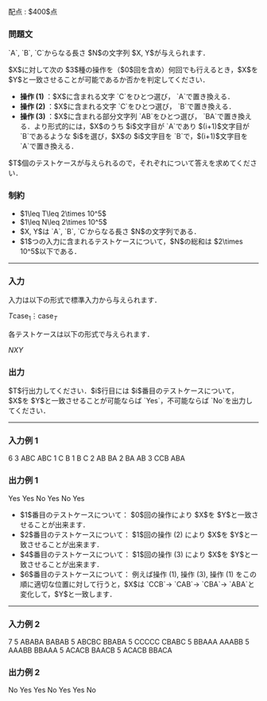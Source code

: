 
<div>

<span>

<span>

<p>
配点 : $400$点
</p>

<div>

<section>

### **問題文**

<p>
`A`, `B`, `C`からなる長さ $N$の文字列 $X, Y$が与えられます．
</p>

<p>
$X$に対して次の $3$種の操作を（$0$回を含め）何回でも行えるとき，$X$を $Y$と一致させることが可能であるか否かを判定してください．
</p>

<ul>

<li>

<strong>
操作 (1)
</strong>
：$X$に含まれる文字 `C`をひとつ選び， `A`で置き換える．
</li>

<li>

<strong>
操作 (2)
</strong>
：$X$に含まれる文字 `C`をひとつ選び， `B`で置き換える．
</li>

<li>

<strong>
操作 (3)
</strong>
：$X$に含まれる部分文字列 `AB`をひとつ選び， `BA`で置き換える．より形式的には，$X$のうち $i$文字目が `A`であり $(i+1)$文字目が `B`であるような $i$を選び，$X$の $i$文字目を `B`で，$(i+1)$文字目を `A`で置き換える．
</li>

</ul>

<p>
$T$個のテストケースが与えられるので，それぞれについて答えを求めてください．
</p>

</section>

</div>

<div>

<section>

### **制約**

<ul>

<li>
$1\leq T\leq 2\times 10^5$
</li>

<li>
$1\leq N\leq 2\times 10^5$
</li>

<li>
$X, Y$は `A`, `B`, `C`からなる長さ $N$の文字列である．
</li>

<li>
$1$つの入力に含まれるテストケースについて，$N$の総和は $2\times 10^5$以下である．
</li>

</ul>

</section>

</div>

---

<div>

<div>

<section>

### **入力**

<p>
入力は以下の形式で標準入力から与えられます．
</p>

<div>

$T$$\text{case}_1$$\vdots$$\text{case}_T$
</div>

<p>
各テストケースは以下の形式で与えられます．
</p>

<div>

$N$$X$$Y$
</div>

</section>

</div>

<div>

<section>

### **出力**

<p>
$T$行出力してください．$i$行目には $i$番目のテストケースについて，$X$を $Y$と一致させることが可能ならば `Yes`，不可能ならば `No`を出力してください．
</p>

</section>

</div>

</div>

---

<div>

<section>

### **入力例 1**

<div>

6
3 ABC ABC
1 C B
1 B C
2 AB BA
2 BA AB
3 CCB ABA

</div>

</section>

</div>

<div>

<section>

### **出力例 1**

<div>

Yes
Yes
No
Yes
No
Yes

</div>

<ul>

<li>
$1$番目のテストケースについて： $0$回の操作により $X$を $Y$と一致させることが出来ます．
</li>

<li>
$2$番目のテストケースについて： $1$回の操作 (2) により $X$を $Y$と一致させることが出来ます．
</li>

<li>
$4$番目のテストケースについて： $1$回の操作 (3) により $X$を $Y$と一致させることが出来ます．
</li>

<li>
$6$番目のテストケースについて： 例えば操作 (1), 操作 (3), 操作 (1) をこの順に適切な位置に対して行うと，$X$は `CCB`→ `CAB`→ `CBA`→ `ABA`と変化して，$Y$と一致します．
</li>

</ul>

</section>

</div>

---

<div>

<section>

### **入力例 2**

<div>

7
5 ABABA BABAB
5 ABCBC BBABA
5 CCCCC CBABC
5 BBAAA AAABB
5 AAABB BBAAA
5 ACACB BAACB
5 ACACB BBACA

</div>

</section>

</div>

<div>

<section>

### **出力例 2**

<div>

No
Yes
Yes
No
Yes
Yes
No

</div>

</section>

</div>

</span>

</span>

</div>
